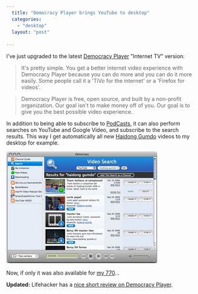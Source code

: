 ```yaml
---
  title: "Democracy Player brings YouTube to desktop"
  categories: 
    - "desktop"
  layout: "post"

---
```

I've just upgraded to the latest [Democracy Player][1] "Internet TV" version:

> It's pretty simple. You get a better internet video experience with Democracy Player because you can do more and you can do it more easily. Some people call it a 'TiVo for the internet' or a 'Firefox for videos'.

> Democracy Player is free, open source, and built by a non-profit organization. Our goal isn't to make money off of you. Our goal is to give you the best possible video experience.

In addition to being able to subscribe to [PodCasts][2], it can also perform searches on YouTube and Google Video, and subscribe to the search results. This way I get automatically all new [Haidong Gumdo][3] videos to my desktop for example.

![YouTube search with the Democracy Player](/files/democracy-youtube-search-small.jpg)

Now, if only it was also available for [my 770][4]...

__Updated:__ Lifehacker has a [nice short review on Democracy Player][5].

[1]: http://www.getdemocracy.com/
[2]: http://www.getdemocracy.com/help/feeds.php
[3]: http://en.wikipedia.org/wiki/Haidong_Gumdo
[4]: http://bergie.iki.fi/blog/watching-movies-on-the-nokia-770/
[5]: http://lifehacker.com/software/bittorrent/hack-attack-get-your-tv-season-pass-with-democracy-204057.php